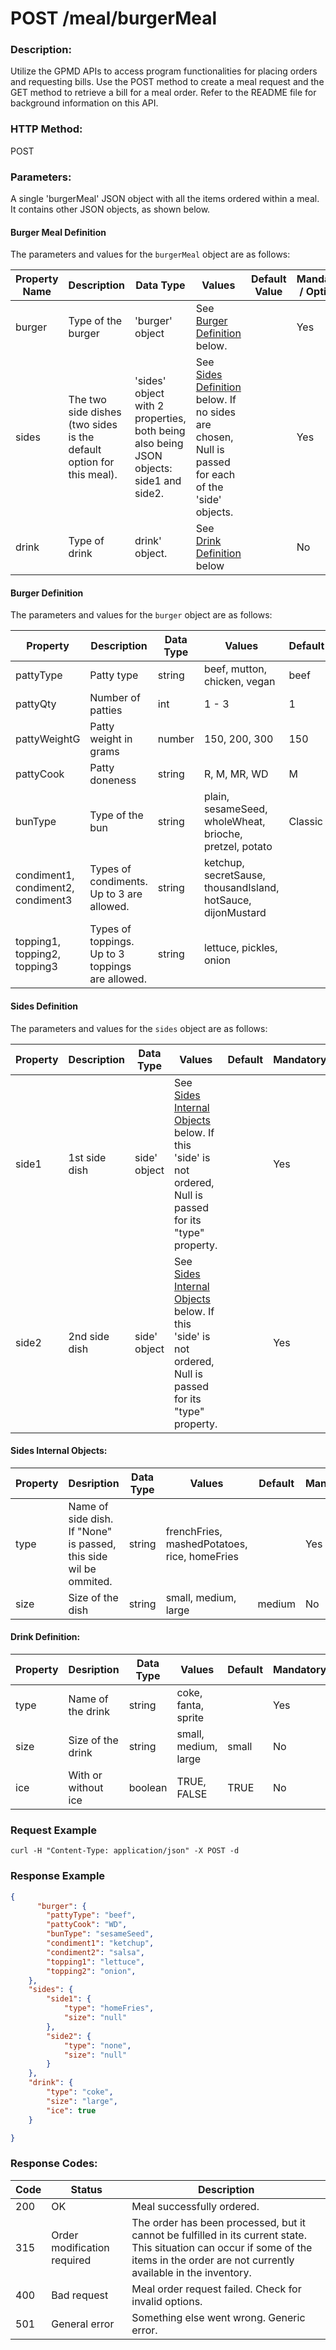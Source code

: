 # POST /meal/burgerMeal

### Description:
Utilize the GPMD APIs to access program functionalities for placing orders and requesting bills. Use the POST method to create a meal request and the GET method to retrieve a bill for a meal order. Refer to the README file for background information on this API.

### HTTP Method:
POST

### Parameters:
A single 'burgerMeal' JSON object with all the items ordered within a meal. It contains other JSON objects, as shown below.

#### Burger Meal Definition

The parameters and values for the `burgerMeal` object are as follows:

| Property Name | Description | Data Type | Values | Default Value | Mandatory / Optional |
|---|---|---|---|---|---|
| burger | Type of the burger | 'burger' object | See [Burger Definition](#burger-definition) below. |   | Yes |
| sides | The two side dishes (two sides is the default option for this meal). | 'sides' object with 2 properties, both being also being JSON objects: side1 and side2. | See [Sides Definition](#sides-definition) below. If no sides are chosen, Null is passed for each of the 'side' objects. |  | Yes |
| drink | Type of drink | drink' object. | See [Drink Definition](#drink-definition) below |   | No |

#### Burger Definition

The parameters and values for the `burger` object are as follows:


| Property | Description | Data Type | Values | Default | Mandatory |
|---|---|---|---|---|---|
| pattyType | Patty type | string | beef, mutton, chicken, vegan | beef | No |
| pattyQty | Number of patties | int | 1 - 3 | 1 | No |
| pattyWeightG | Patty weight in grams | number | 150, 200, 300 | 150 | No |
| pattyCook | Patty doneness | string | R, M, MR, WD | M | No |
| bunType | Type of the bun | string | plain, sesameSeed, wholeWheat, brioche, pretzel, potato | Classic | No |
| condiment1, condiment2, condiment3 | Types of condiments. Up to 3 are allowed. | string | ketchup, secretSause, thousandIsland, hotSauce, dijonMustard |  | No |
| topping1, topping2, topping3 | Types of toppings. Up to 3 toppings are allowed. | string | lettuce, pickles, onion |  | NO |

#### Sides Definition

The parameters and values for the `sides` object are as follows:

| Property | Description | Data Type | Values | Default | Mandatory |
|---|---|---|---|---|---|
| side1 | 1st side dish | side' object | See [Sides Internal Objects](#sides-internal-objects) below. If this 'side' is not ordered, Null is passed for its "type" property. |  | Yes |
| side2 | 2nd side dish | side' object | See [Sides Internal Objects](#sides-internal-objects) below. If this 'side' is not ordered, Null is passed for its "type" property. |  | Yes |

#### Sides Internal Objects:

| Property | Desription | Data Type | Values | Default | Mandatory |
|---|---|---|---|---|---|
| type | Name of side dish. If "None" is passed, this side wil be ommited. | string | frenchFries, mashedPotatoes, rice, homeFries |  | Yes |
| size | Size of the dish | string | small, medium, large | medium | No |

#### Drink Definition:

| Property | Desription | Data Type | Values | Default | Mandatory |
|---|---|---|---|---|---|
| type | Name of the drink | string | coke, fanta, sprite |  | Yes |
| size | Size of the drink | string | small, medium, large | small | No |
| ice | With or without ice | boolean | TRUE, FALSE | TRUE | No |


### Request Example

`curl -H "Content-Type: application/json" -X POST -d`

### Response Example

``` JSON
{
	  "burger": {
		"pattyType": "beef",		
		"pattyCook": "WD",
		"bunType": "sesameSeed",
		"condiment1": "ketchup",
		"condiment2": "salsa",
		"topping1": "lettuce",
		"topping2": "onion",		
	},
	"sides": {
		"side1": {
			"type": "homeFries",
			"size": "null"
		},
		"side2": {
			"type": "none",
			"size": "null"
		}
	},
	"drink": {
		"type": "coke",
		"size": "large",
		"ice": true
	}

}
```

### Response Codes:

| **Code** | **Status** | **Description** |
|---|---|---|
| 200 | OK | Meal successfully ordered. |
| 315 | Order modification required | The order has been processed, but it cannot be fulfilled in its current state. This situation can occur if some of the items in the order are not currently available in the inventory. |
| 400 | Bad request | Meal order request failed. Check for invalid options. |
| 501 | General error | Something else went wrong. Generic error. |
